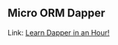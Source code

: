 ## Micro ORM Dapper

Link: [Learn Dapper in an Hour!](https://www.youtube.com/watch?v=IVsN0WlufWc&t=88s&ab_channel=BhrugenPatel)
